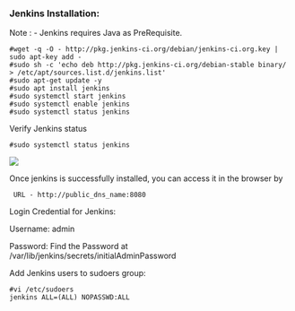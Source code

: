 

### Jenkins Installation:

Note : - Jenkins requires Java as PreRequisite.

```
#wget -q -O - http://pkg.jenkins-ci.org/debian/jenkins-ci.org.key | sudo apt-key add -
#sudo sh -c 'echo deb http://pkg.jenkins-ci.org/debian-stable binary/ > /etc/apt/sources.list.d/jenkins.list'
#sudo apt-get update -y
#sudo apt install jenkins
#sudo systemctl start jenkins
#sudo systemctl enable jenkins
#sudo systemctl status jenkins
```

Verify Jenkins status 

```
#sudo systemctl status jenkins
```

<image src="images/ChkJenkinsStatus.jpg"/>

Once jenkins is successfully installed, you can access it in the browser by 
```
 URL - http://public_dns_name:8080
```
Login Credential for Jenkins:

Username: admin

Password: Find the Password at /var/lib/jenkins/secrets/initialAdminPassword 

Add Jenkins users to sudoers  group:

```
#vi /etc/sudoers
jenkins ALL=(ALL) NOPASSWD:ALL
```
